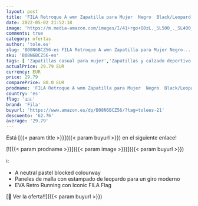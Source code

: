 ```yaml
---
layout: post
title: 'FILA Retroque A wmn Zapatilla para Mujer  Negro  Black/Leopard   40 EU'
date: 2022-05-02 21:52:18
image: 'https://m.media-amazon.com/images/I/41+rgo+O8zL._SL500_._SL400_.jpg'
comments: true
category: ofertas
author: 'tole.es'
slug: 'B08N6BCZ56-es FILA Retroque A wmn Zapatilla para Mujer Negro...'
sku: 'B08N6BCZ56-es'
tags: [ 'Zapatillas casual para mujer','Zapatillas y calzado deportivo para mujer','Zapatos','Zapatos para mujer','Zapatos y complementos','fila','zapatilla','🇪🇸', ]
actualPrice: 29.79 EUR
currency: EUR
price: 29.79
comparePrice: 80.0 EUR
prodname: 'FILA Retroque A wmn Zapatilla para Mujer  Negro  Black/Leopard   40 EU'
country: 'es'
flag: '🇪🇸'
brand: 'Fila'
buyurl: 'https://www.amazon.es/dp/B08N6BCZ56/?tag=tolees-21'
descuento: '62.76'
average: '29.79'
---
```


Está [{{< param title >}}]({{< param buyurl >}}) en el siguiente enlace!

[![{{< param prodname >}}]({{< param image >}})]({{< param buyurl >}})

ℹ️:

- A neutral pastel blocked colourway
- Paneles de malla con estampado de leopardo para un giro moderno
- EVA Retro Running con Iconic FILA Flag

[🛒 Ver la oferta!!]({{< param buyurl >}})
